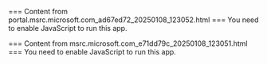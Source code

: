 === Content from portal.msrc.microsoft.com_ad67ed72_20250108_123052.html ===
You need to enable JavaScript to run this app.

=== Content from msrc.microsoft.com_e71dd79c_20250108_123051.html ===
You need to enable JavaScript to run this app.
